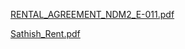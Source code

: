 
[RENTAL_AGREEMENT_NDM2_E-011.pdf](https://github.com/user-attachments/files/18280807/RENTAL_AGREEMENT_NDM2_E-011.pdf)

[Sathish_Rent.pdf](https://github.com/user-attachments/files/18281536/Sathish_Rent.pdf)
